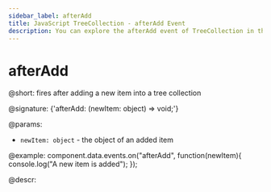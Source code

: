 ```yaml
---
sidebar_label: afterAdd
title: JavaScript TreeCollection - afterAdd Event 
description: You can explore the afterAdd event of TreeCollection in the documentation of the DHTMLX JavaScript UI library. Browse developer guides and API reference, try out code examples and live demos, and download a free 30-day evaluation version of DHTMLX Suite.
---
```


# afterAdd

@short: fires after adding a new item into a tree collection

@signature: {'afterAdd: (newItem: object) => void;'}

@params:
- `newItem: object` - the object of an added item

@example:
component.data.events.on("afterAdd", function(newItem){
    console.log("A new item is added");
});

@descr:

[comment]: # (@relatedapi:tree_collection/api/beforeadd_event.md)
